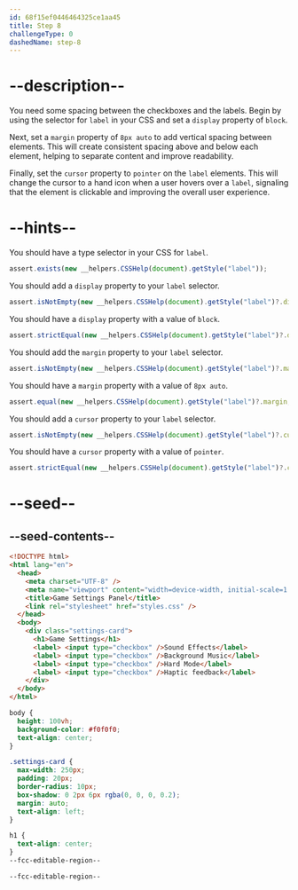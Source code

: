 ```yaml
---
id: 68f15ef0446464325ce1aa45
title: Step 8
challengeType: 0
dashedName: step-8
---
```


# --description--

You need some spacing between the checkboxes and the labels. Begin by using the selector for `label` in your CSS and set a `display` property of `block`.

Next, set a `margin` property of `8px auto` to add vertical spacing between elements. This will create consistent spacing above and below each element, helping to separate content and improve readability.

Finally, set the `cursor` property to `pointer` on the `label` elements. This will change the cursor to a hand icon when a user hovers over a `label`, signaling that the element is clickable and improving the overall user experience.

# --hints--

You should have a type selector in your CSS for `label`.

```js
assert.exists(new __helpers.CSSHelp(document).getStyle("label"));
```

You should add a `display` property to your `label` selector.

```js
assert.isNotEmpty(new __helpers.CSSHelp(document).getStyle("label")?.display);
```

You should have a `display` property with a value of `block`.

```js
assert.strictEqual(new __helpers.CSSHelp(document).getStyle("label")?.display, "block");
```

You should add the `margin` property to your `label` selector.

```js
assert.isNotEmpty(new __helpers.CSSHelp(document).getStyle("label")?.margin);
```

You should have a `margin` property with a value of `8px auto`.

```js
assert.equal(new __helpers.CSSHelp(document).getStyle("label")?.margin, "8px auto");
```

You should add a `cursor` property to your `label` selector.

```js
assert.isNotEmpty(new __helpers.CSSHelp(document).getStyle("label")?.cursor);
```

You should have a `cursor` property with a value of `pointer`.

```js
assert.strictEqual(new __helpers.CSSHelp(document).getStyle("label")?.cursor, "pointer");
```

# --seed--

## --seed-contents--

```html
<!DOCTYPE html>
<html lang="en">
  <head>
    <meta charset="UTF-8" />
    <meta name="viewport" content="width=device-width, initial-scale=1.0" />
    <title>Game Settings Panel</title>
    <link rel="stylesheet" href="styles.css" />
  </head>
  <body>
    <div class="settings-card">
      <h1>Game Settings</h1>
      <label> <input type="checkbox" />Sound Effects</label>
      <label> <input type="checkbox" />Background Music</label>
      <label> <input type="checkbox" />Hard Mode</label>
      <label> <input type="checkbox" />Haptic feedback</label>
    </div>
  </body>
</html>
```

```css
body {
  height: 100vh;
  background-color: #f0f0f0;
  text-align: center;
}

.settings-card {
  max-width: 250px;
  padding: 20px;
  border-radius: 10px;
  box-shadow: 0 2px 6px rgba(0, 0, 0, 0.2);
  margin: auto;
  text-align: left;
}

h1 {
  text-align: center;
}
--fcc-editable-region--

--fcc-editable-region--
```
